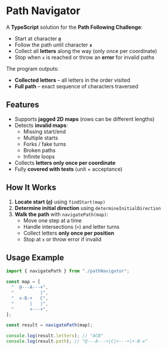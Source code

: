# Path Navigator

A **TypeScript** solution for the **Path Following Challenge**:

- Start at character **`@`**
- Follow the path until character **`x`**
- Collect all **letters** along the way (only once per coordinate)
- Stop when `x` is reached or throw an **error** for invalid paths

The program outputs:

- **Collected letters** – all letters in the order visited
- **Full path** – exact sequence of characters traversed

## Features

- Supports **jagged 2D maps** (rows can be different lengths)
- Detects **invalid maps**:
  - Missing start/end
  - Multiple starts
  - Forks / fake turns
  - Broken paths
  - Infinite loops
- Collects **letters only once per coordinate**
- Fully **covered with tests** (unit + acceptance)

## How It Works

1. **Locate start (`@`)** using `findStart(map)`
2. **Determine initial direction** using `determineInitialDirection`
3. **Walk the path** with `navigatePath(map)`:
   - Move one step at a time
   - Handle intersections (`+`) and letter turns
   - Collect letters **only once per position**
   - Stop at `x` or throw error if invalid

## Usage Example

```ts
import { navigatePath } from "./pathNavigator";

const map = [
  "  @---A---+",
  "          |",
  "  x-B-+   C",
  "      |   |",
  "      +---+",
];

const result = navigatePath(map);

console.log(result.letters); // "ACB"
console.log(result.path); // "@---A---+|C|+---+|+-B-x"
```

